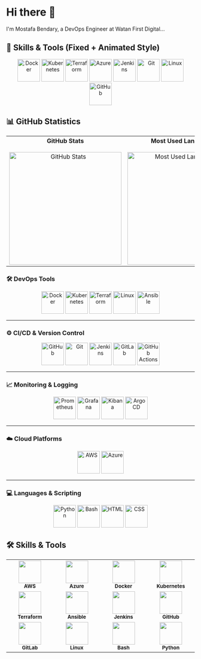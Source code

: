 # Hi there 👋
I'm Mostafa Bendary, a DevOps Engineer at Watan First Digital...

## 🚀 Skills & Tools (Fixed + Animated Style)

<div align="center">

<!-- ✅ Docker (Animated) -->
<img src="https://techstack-generator.vercel.app/docker-icon.svg" alt="Docker" width="60" />

<!-- ✅ Kubernetes (Animated) -->
<img src="https://techstack-generator.vercel.app/kubernetes-icon.svg" alt="Kubernetes" width="60" />

<!-- 🔧 Terraform (Static Replacement) -->
<img src="https://cdn.jsdelivr.net/gh/devicons/devicon/icons/terraform/terraform-original.svg" alt="Terraform" width="60" />

<!-- 🔧 Azure (Static Replacement) -->
<img src="https://cdn.jsdelivr.net/gh/devicons/devicon/icons/azure/azure-original.svg" alt="Azure" width="60" />

<!-- 🔧 Jenkins (Static Replacement) -->
<img src="https://cdn.jsdelivr.net/gh/devicons/devicon/icons/jenkins/jenkins-original.svg" alt="Jenkins" width="60" />

<!-- 🔧 Git (Static Replacement) -->
<img src="https://cdn.jsdelivr.net/gh/devicons/devicon/icons/git/git-original.svg" alt="Git" width="60" />

<!-- 🔧 Linux (Static Replacement) -->
<img src="https://cdn.jsdelivr.net/gh/devicons/devicon/icons/linux/linux-original.svg" alt="Linux" width="60" />

<!-- ✅ GitHub (Animated) -->
<img src="https://techstack-generator.vercel.app/github-icon.svg" alt="GitHub" width="60" />

</div>


## 📊 GitHub Statistics

<table>
  <tr>
    <td align="center" width="50%">
      <strong>GitHub Stats</strong><br><br>
      <img src="https://github-readme-stats.vercel.app/api?username=mostafabendary&show_icons=true&theme=tokyonight&hide_border=true" alt="GitHub Stats" width="300"/>
    </td>
    <td align="center" width="50%">
      <strong>Most Used Languages</strong><br><br>
      <img src="https://github-readme-stats.vercel.app/api/top-langs/?username=mostafabendary&layout=compact&theme=tokyonight&hide_border=true" alt="Most Used Languages" width="300"/>
    </td>
  </tr>
</table>


### 🛠️ DevOps Tools

<div align="center">

<img src="https://techstack-generator.vercel.app/docker-icon.svg" alt="Docker" width="60"/>
<img src="https://techstack-generator.vercel.app/kubernetes-icon.svg" alt="Kubernetes" width="60"/>
<img src="https://techstack-generator.vercel.app/terraform-icon.svg" alt="Terraform" width="60"/>
<img src="https://techstack-generator.vercel.app/linux-icon.svg" alt="Linux" width="60"/>
<img src="https://cdn.jsdelivr.net/gh/devicons/devicon/icons/ansible/ansible-original.svg" alt="Ansible" width="60"/>

</div>

---

### ⚙️ CI/CD & Version Control

<div align="center">

<img src="https://techstack-generator.vercel.app/github-icon.svg" alt="GitHub" width="60"/>
<img src="https://techstack-generator.vercel.app/git-icon.svg" alt="Git" width="60"/>
<img src="https://techstack-generator.vercel.app/jenkins-icon.svg" alt="Jenkins" width="60"/>
<img src="https://cdn.jsdelivr.net/gh/devicons/devicon/icons/gitlab/gitlab-original.svg" alt="GitLab" width="60"/>
<img src="https://raw.githubusercontent.com/abrahamcalf/programming-languages-logos/master/src/github-actions/github-actions.svg" alt="GitHub Actions" width="60"/>

</div>

---

### 📈 Monitoring & Logging

<div align="center">

<img src="https://cdn.jsdelivr.net/gh/devicons/devicon/icons/prometheus/prometheus-original.svg" alt="Prometheus" width="60"/>
<img src="https://cdn.jsdelivr.net/gh/devicons/devicon/icons/grafana/grafana-original.svg" alt="Grafana" width="60"/>
<img src="https://raw.githubusercontent.com/gilbarbara/logos/master/logos/kibana.svg" alt="Kibana" width="60"/>
<img src="https://cdn.jsdelivr.net/gh/devicons/devicon/icons/argocd/argocd-original.svg" alt="Argo CD" width="60"/>

</div>

---

### ☁️ Cloud Platforms

<div align="center">

<img src="https://techstack-generator.vercel.app/aws-icon.svg" alt="AWS" width="60"/>
<img src="https://techstack-generator.vercel.app/azure-icon.svg" alt="Azure" width="60"/>

</div>

---

### 💻 Languages & Scripting

<div align="center">

<img src="https://techstack-generator.vercel.app/python-icon.svg" alt="Python" width="60"/>
<img src="https://cdn.jsdelivr.net/gh/devicons/devicon/icons/bash/bash-original.svg" alt="Bash" width="60"/>
<img src="https://techstack-generator.vercel.app/html-icon.svg" alt="HTML" width="60"/>
<img src="https://techstack-generator.vercel.app/css-icon.svg" alt="CSS" width="60"/>

</div>





## 🛠️ Skills & Tools

<div align="center">

<table>
  <tr>
    <td align="center" width="120">
      <img src="https://skillicons.dev/icons?i=aws" width="60" /><br><sub><b>AWS</b></sub>
    </td>
    <td align="center" width="120">
      <img src="https://skillicons.dev/icons?i=azure" width="60" /><br><sub><b>Azure</b></sub>
    </td>
    <td align="center" width="120">
      <img src="https://skillicons.dev/icons?i=docker" width="60" /><br><sub><b>Docker</b></sub>
    </td>
    <td align="center" width="120">
      <img src="https://skillicons.dev/icons?i=kubernetes" width="60" /><br><sub><b>Kubernetes</b></sub>
    </td>
  </tr>
  <tr>
    <td align="center" width="120">
      <img src="https://skillicons.dev/icons?i=terraform" width="60" /><br><sub><b>Terraform</b></sub>
    </td>
    <td align="center" width="120">
      <img src="https://skillicons.dev/icons?i=ansible" width="60" /><br><sub><b>Ansible</b></sub>
    </td>
    <td align="center" width="120">
      <img src="https://skillicons.dev/icons?i=jenkins" width="60" /><br><sub><b>Jenkins</b></sub>
    </td>
    <td align="center" width="120">
      <img src="https://skillicons.dev/icons?i=github" width="60" /><br><sub><b>GitHub</b></sub>
    </td>
  </tr>
  <tr>
    <td align="center" width="120">
      <img src="https://skillicons.dev/icons?i=gitlab" width="60" /><br><sub><b>GitLab</b></sub>
    </td>
    <td align="center" width="120">
      <img src="https://skillicons.dev/icons?i=linux" width="60" /><br><sub><b>Linux</b></sub>
    </td>
    <td align="center" width="120">
      <img src="https://skillicons.dev/icons?i=bash" width="60" /><br><sub><b>Bash</b></sub>
    </td>
    <td align="center" width="120">
      <img src="https://skillicons.dev/icons?i=python" width="60" /><br><sub><b>Python</b></sub>
    </td>
  </tr>
</table>

</div>

